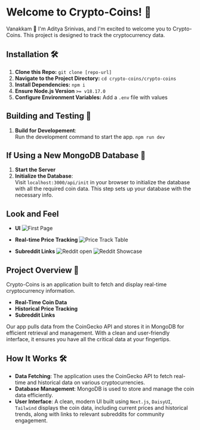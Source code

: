 # Welcome to Crypto-Coins! 🚀
Vanakkam 🙏 I'm Aditya Srinivas, and I'm excited to welcome you to Crypto-Coins. This project is designed to track the cryptocurrency data.

## Installation 🛠️
1. **Clone this Repo:** `git clone [repo-url]`
2. **Navigate to the Project Directory:** `cd crypto-coins/crypto-coins`
3. **Install Dependencies:** `npm i`
4. **Ensure Node.js Version** `>= v18.17.0`
5. **Configure Environment Variables:** Add a `.env` file with values

## Building and Testing 🚧
1. **Build for Developement**:  
   Run the development command to start the app.
   `npm run dev`

## If Using a New MongoDB Database 🌱
1. **Start the Server**
2. **Initialize the Database**:  
   Visit `localhost:3000/api/init` in your browser to initialize the database with all the required coin data. This step sets up your database with the necessary info.

## Look and Feel
- **UI**
![First Page](https://github.com/user-attachments/assets/816c6ef4-df24-42ed-8f77-b8a01f8ebe23)

- **Real-time Price Tracking**
![Price Track Table](https://github.com/user-attachments/assets/bd4a9ffe-2e40-462a-9d8d-ba8ae72bf17d)

- **Subreddit Links**
![Reddit open](https://github.com/user-attachments/assets/e51bf3a8-9ef3-4b76-93a8-0dc5f74f9520)
![Reddit Showcase](https://github.com/user-attachments/assets/f3377211-0136-4289-8724-846aa7b2d9e7)


## Project Overview 🌟
Crypto-Coins is an application built to fetch and display real-time cryptocurrency information. 
- **Real-Time Coin Data**
- **Historical Price Tracking**
- **Subreddit Links**

Our app pulls data from the CoinGecko API and stores it in MongoDB for efficient retrieval and management. With a clean and user-friendly interface, it ensures you have all the critical data at your fingertips.

## How It Works 🛠️

- **Data Fetching**: The application uses the CoinGecko API to fetch real-time and historical data on various cryptocurrencies.
- **Database Management**: MongoDB is used to store and manage the coin data efficiently.
- **User Interface**: A clean, modern UI built using `Next.js`, `DaisyUI`, `Tailwind` displays the coin data, including current prices and historical trends, along with links to relevant subreddits for community engagement.
